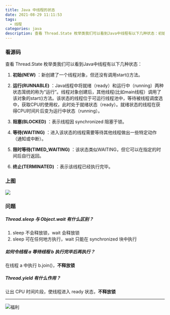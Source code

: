 ```yaml
---
title: Java 中线程的状态
date: 2021-08-29 11:11:53
tags:
  - 线程
categories: java
description: 查看 Thread.State 枚举类我们可以看到Java中线程有以下几种状态：初始(NEW)、运行(RUNNABLE)、阻塞(BLOCKED)、等待(WAITING)、限时等待(TIMED_WAITING)、终止(TERMINATED)
---
```


### 看源码

查看 Thread.State 枚举类我们可以看到Java中线程有以下几种状态：

1. **初始(NEW)** ：新创建了一个线程对象，但还没有调用start()方法。

2. **运行(RUNNABLE)** ：Java线程中将就绪（ready）和运行中（running）两种状态笼统的称为“运行”。线程对象创建后，其他线程(比如main线程）调用了该对象的start()方法。该状态的线程位于可运行线程池中，等待被线程调度选中，获取CPU的使用权，此时处于就绪状态（ready）。就绪状态的线程在获得CPU时间片后变为运行中状态（running）。

3. **阻塞(BLOCKED)** ：表示线程因 synchronized 阻塞于锁。

4. **等待(WAITING)** ：进入该状态的线程需要等待其他线程做出一些特定动作（通知或中断）。

5. **限时等待(TIMED_WAITING)** ：该状态类似WAITING，但它可以在指定的时间后自行返回。

6. **终止(TERMINATED)** ：表示该线程已经执行完毕。

### 上图

![](/images/java-thread-state/java-thread-state.jpg)

### 问题

##### Thread.sleep 与 Object.wait 有什么区别？

1. sleep 不会释放锁，wait 会释放锁
2. sleep 可在任何地方执行，wait 只能在 synchronized 块中执行

##### 如何令线程 a 等待线程 b 执行完毕后再执行？

在线程 a 中执行 b.join()，**不释放锁**

##### Thread.yield 有什么作用？

让出 CPU 时间片段，使线程进入 ready 状态，**不释放锁**

------
![福利](/images/骚图/三国杀/王异4.jpg)
